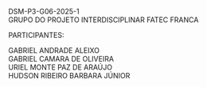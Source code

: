 DSM-P3-G06-2025-1 <br>
GRUPO DO PROJETO INTERDISCIPLINAR FATEC FRANCA <br>

PARTICIPANTES:

GABRIEL ANDRADE ALEIXO <br>
GABRIEL CAMARA DE OLIVEIRA <br>
URIEL MONTE PAZ DE ARAÚJO <br>
HUDSON RIBEIRO BARBARA JÚNIOR <br>
